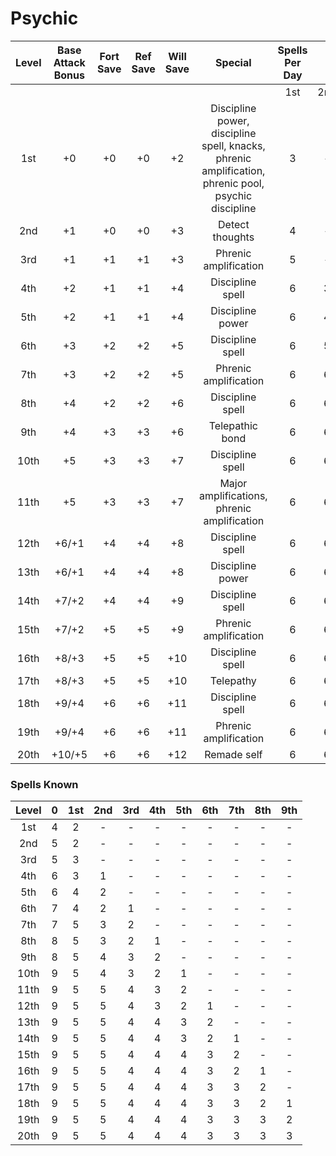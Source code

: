 # Psychic
| Level | Base Attack Bonus | Fort Save | Ref Save | Will Save |                                               Special                                               | Spells Per Day |     |     |     |     |     |     |     |     |
|:-----:|:-----------------:|:---------:|:--------:|:---------:|:---------------------------------------------------------------------------------------------------:|:--------------:|:---:|:---:|:---:|:---:|:---:|:---:|:---:|:---:|
|       |                   |           |          |           |                                                                                                     |       1st      | 2nd | 3rd | 4th | 5th | 6th | 7th | 8th | 9th |
|  1st  |         +0        |     +0    |    +0    |     +2    | Discipline power, discipline spell, knacks, phrenic amplification, phrenic pool, psychic discipline |        3       |  -  |  -  |  -  |  -  |  -  |  -  |  -  |  -  |
|  2nd  |         +1        |     +0    |    +0    |     +3    |                                           Detect thoughts                                           |        4       |  -  |  -  |  -  |  -  |  -  |  -  |  -  |  -  |
|  3rd  |         +1        |     +1    |    +1    |     +3    |                                        Phrenic amplification                                        |        5       |  -  |  -  |  -  |  -  |  -  |  -  |  -  |  -  |
|  4th  |         +2        |     +1    |    +1    |     +4    |                                           Discipline spell                                          |        6       |  3  |  -  |  -  |  -  |  -  |  -  |  -  |  -  |
|  5th  |         +2        |     +1    |    +1    |     +4    |                                           Discipline power                                          |        6       |  4  |  -  |  -  |  -  |  -  |  -  |  -  |  -  |
|  6th  |         +3        |     +2    |    +2    |     +5    |                                           Discipline spell                                          |        6       |  5  |  3  |  -  |  -  |  -  |  -  |  -  |  -  |
|  7th  |         +3        |     +2    |    +2    |     +5    |                                        Phrenic amplification                                        |        6       |  6  |  4  |  -  |  -  |  -  |  -  |  -  |  -  |
|  8th  |         +4        |     +2    |    +2    |     +6    |                                           Discipline spell                                          |        6       |  6  |  5  |  3  |  -  |  -  |  -  |  -  |  -  |
|  9th  |         +4        |     +3    |    +3    |     +6    |                                           Telepathic bond                                           |        6       |  6  |  6  |  4  |  -  |  -  |  -  |  -  |  -  |
|  10th |         +5        |     +3    |    +3    |     +7    |                                           Discipline spell                                          |        6       |  6  |  6  |  5  |  3  |  -  |  -  |  -  |  -  |
|  11th |         +5        |     +3    |    +3    |     +7    |                             Major amplifications, phrenic amplification                             |        6       |  6  |  6  |  6  |  4  |  -  |  -  |  -  |  -  |
|  12th |       +6/+1       |     +4    |    +4    |     +8    |                                           Discipline spell                                          |        6       |  6  |  6  |  6  |  5  |  3  |  -  |  -  |  -  |
|  13th |       +6/+1       |     +4    |    +4    |     +8    |                                           Discipline power                                          |        6       |  6  |  6  |  6  |  6  |  4  |  -  |  -  |  -  |
|  14th |       +7/+2       |     +4    |    +4    |     +9    |                                           Discipline spell                                          |        6       |  6  |  6  |  6  |  6  |  5  |  3  |  -  |  -  |
|  15th |       +7/+2       |     +5    |    +5    |     +9    |                                        Phrenic amplification                                        |        6       |  6  |  6  |  6  |  6  |  6  |  4  |  -  |  -  |
|  16th |       +8/+3       |     +5    |    +5    |    +10    |                                           Discipline spell                                          |        6       |  6  |  6  |  6  |  6  |  6  |  5  |  3  |  -  |
|  17th |       +8/+3       |     +5    |    +5    |    +10    |                                              Telepathy                                              |        6       |  6  |  6  |  6  |  6  |  6  |  6  |  4  |  -  |
|  18th |       +9/+4       |     +6    |    +6    |    +11    |                                           Discipline spell                                          |        6       |  6  |  6  |  6  |  6  |  6  |  6  |  5  |  3  |
|  19th |       +9/+4       |     +6    |    +6    |    +11    |                                        Phrenic amplification                                        |        6       |  6  |  6  |  6  |  6  |  6  |  6  |  6  |  4  |
|  20th |       +10/+5      |     +6    |    +6    |    +12    |                                             Remade self                                             |        6       |  6  |  6  |  6  |  6  |  6  |  6  |  6  |  6  |

### Spells Known
| Level | 0 | 1st | 2nd | 3rd | 4th | 5th | 6th | 7th | 8th | 9th |
|:-----:|:-:|:---:|:---:|:---:|:---:|:---:|:---:|:---:|:---:|:---:|
|  1st  | 4 |  2  |  -  |  -  |  -  |  -  |  -  |  -  |  -  |  -  |
|  2nd  | 5 |  2  |  -  |  -  |  -  |  -  |  -  |  -  |  -  |  -  |
|  3rd  | 5 |  3  |  -  |  -  |  -  |  -  |  -  |  -  |  -  |  -  |
|  4th  | 6 |  3  |  1  |  -  |  -  |  -  |  -  |  -  |  -  |  -  |
|  5th  | 6 |  4  |  2  |  -  |  -  |  -  |  -  |  -  |  -  |  -  |
|  6th  | 7 |  4  |  2  |  1  |  -  |  -  |  -  |  -  |  -  |  -  |
|  7th  | 7 |  5  |  3  |  2  |  -  |  -  |  -  |  -  |  -  |  -  |
|  8th  | 8 |  5  |  3  |  2  |  1  |  -  |  -  |  -  |  -  |  -  |
|  9th  | 8 |  5  |  4  |  3  |  2  |  -  |  -  |  -  |  -  |  -  |
|  10th | 9 |  5  |  4  |  3  |  2  |  1  |  -  |  -  |  -  |  -  |
|  11th | 9 |  5  |  5  |  4  |  3  |  2  |  -  |  -  |  -  |  -  |
|  12th | 9 |  5  |  5  |  4  |  3  |  2  |  1  |  -  |  -  |  -  |
|  13th | 9 |  5  |  5  |  4  |  4  |  3  |  2  |  -  |  -  |  -  |
|  14th | 9 |  5  |  5  |  4  |  4  |  3  |  2  |  1  |  -  |  -  |
|  15th | 9 |  5  |  5  |  4  |  4  |  4  |  3  |  2  |  -  |  -  |
|  16th | 9 |  5  |  5  |  4  |  4  |  4  |  3  |  2  |  1  |  -  |
|  17th | 9 |  5  |  5  |  4  |  4  |  4  |  3  |  3  |  2  |  -  |
|  18th | 9 |  5  |  5  |  4  |  4  |  4  |  3  |  3  |  2  |  1  |
|  19th | 9 |  5  |  5  |  4  |  4  |  4  |  3  |  3  |  3  |  2  |
|  20th | 9 |  5  |  5  |  4  |  4  |  4  |  3  |  3  |  3  |  3  |